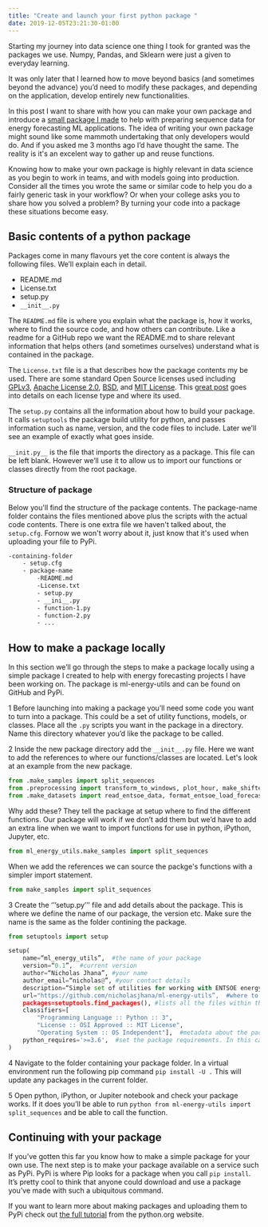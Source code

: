 ```yaml
---
title: "Create and launch your first python package "
date: 2019-12-05T23:21:30-01:00
---
```


Starting my journey into data science one thing I took for granted was the packages we use. Numpy, Pandas, and Sklearn were just a given to everyday learning.

It was only later that I learned how to move beyond basics (and sometimes beyond the advance) you’d need to modify these packages, and depending on the application, develop entirely new functionalities.

In this post I want to share with how you can make your own package and introduce a [small package I made](https://github.com/nicholasjhana/ml-energy-utils) to help with preparing sequence data for energy forecasting ML applications. The idea of writing your own package might sound like some mammoth undertaking that only developers would do. And if you asked me 3 months ago I’d have thought the same. The reality is it's an excelent way to gather up and reuse functions.

Knowing how to make your own package is highly relevant in data science as you begin to work in teams, and with models going into production. Consider all the times you wrote the same or similar code to help you do a fairly generic task in your workflow? Or when your college asks you to share how you solved a problem? By turning your code into a package these situations become easy.

## Basic contents of a python package
Packages come in many flavours yet the core content is always the following files. We’ll explain each in detail.
- README.md
- License.txt
- setup.py
- ```__init__.py```

The ```README.md``` file is where you explain what the package is, how it works, where to find the source code, and how others can contribute. Like a readme for a GitHub repo we want the README.md to share relevant information that helps others (and sometimes ourselves) understand what is contained in the package.

The ```License.txt``` file is a that describes how the package contents my be used. There are some standard Open Source licenses used including [GPLv3](https://www.gnu.org/licenses/gpl-3.0.html), [Apache License 2.0](https://www.apache.org/licenses/LICENSE-2.0), [BSD](https://opensource.org/licenses/BSD-3-Clause), and [MIT License](https://mit-license.org/). This [great post](https://www.freecodecamp.org/news/how-open-source-licenses-work-and-how-to-add-them-to-your-projects-34310c3cf94/) goes into details on each license type and where its used.  

The ```setup.py``` contains all the information about how to build your package. It calls ```setuptools``` the package build utility for python, and passes information such as name, version, and the code files to include. Later we’ll see an example of exactly what goes inside.

```__init.py__``` is the file that imports the directory as a package. This file can be left blank. However we’ll use it to allow us to import our functions or classes directly from the root package. 

### Structure of package
Below you'll find the structure of the package contents. The package-name folder contains the files mentioned above plus the scripts with the actual code contents. There is one extra file we haven't talked about, the ```setup.cfg```. Fornow we won't worry about it, just know that it's used when uploading your file to PyPi.

```bash
-containing-folder
    - setup.cfg
    - package-name
        -README.md
        -License.txt
        - setup.py
        - __ini__.py
        - function-1.py
        - function-2.py
        - ...
```

## How to make a package locally
In this section we’ll go through the steps to make a package locally using a simple package I created to help with energy forecasting projects I have been working on. The package is ml-energy-utils and can be found on GitHub and PyPi.

1 Before launching into making a package you’ll need some code you want to turn into a package. This could be a set of utility functions, models, or classes. Place all the ```.py``` scripts you want in the package in a directory. Name this directory whatever you’d like the package to be called.

2 Inside the new package directory add the ```__init__.py``` file. Here we want to add the references to where our functions/classes are located. Let's look at an example from the new package.

```python 
from .make_samples import split_sequences
from .preprocessing import transform_to_windows, plot_hour, make_shifted_features, rename_cols, trim_length
from .make_datasets import read_entsoe_data, format_entsoe_load_forecast_data, combine_data
```

Why add these? They tell the package at setup where to find the different functions. Our package will work if we don’t add them but we’d have to add an extra line when we want to import functions for use in python, iPython, Jupyter, etc.

```python
from ml_energy_utils.make_samples import split_sequences
```

When we add the references we can source the packge's functions with a simpler import statement.

```python
from make_samples import split_sequences
```

3 Create the ‘’’setup.py’’’ file and add details about the package. This is where we define the name of our package, the version etc. Make sure the name is the same as the folder contining the package. 

```python
from setuptools import setup

setup(
    name=“ml_energy_utils”,  #the name of your package
    version=“0.1”,  #current version
    author=“Nicholas Jhana”, #your name
    author_email=“nicholas@”, #your contact details
    description=“Simple set of utilities for working with ENTSOE energy data“, #short description of the package
    url="https://github.com/nicholasjhana/ml-energy-utils”,  #where to find the source code
    packages=setuptools.find_packages(), #lists all the files within the package
    classifiers=[
        "Programming Language :: Python :: 3",
        "License :: OSI Approved :: MIT License",
        "Operating System :: OS Independent"],  #metadata about the package for pip
    python_requires='>=3.6',  #set the package requirements. In this case python 3.6 or higher
)
```

4 Navigate to the folder containing your package folder. In a virtual environment run the following pip command ```pip install -U .``` This will update any packages in the current folder.

5 Open python, iPython, or Jupiter notebook and check your package works. If it does you’ll be able to run ```python from ml-energy-utils import split_sequences``` and be able to call the function.

## Continuing with your package
If you’ve gotten this far you know how to make a simple package for your own use. The next step is to make your package available on a service such as PyPi. PyPi is where Pip looks for a package when you call ```pip install```. It’s pretty cool to think that anyone could download and use a package you’ve made with such a ubiquitous command. 

If you want to learn more about making packages and uploading them to PyPi check out [the full tutorial](https://packaging.python.org/tutorials/packaging-projects/) from the python.org website.
